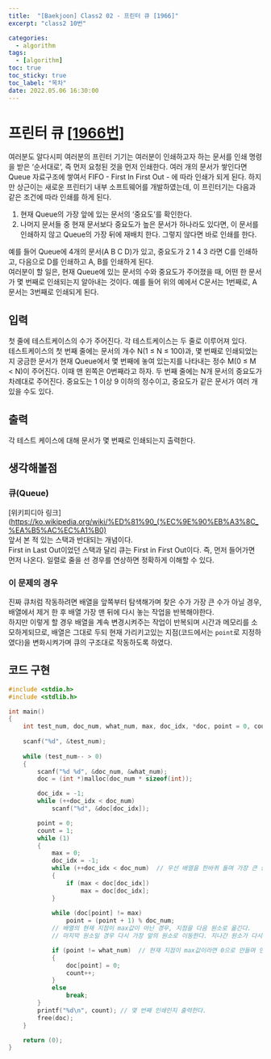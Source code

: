 ```yaml
---
title:  "[Baekjoon] Class2 02 - 프린터 큐 [1966]"
excerpt: "class2 10번"

categories:
  - algorithm
tags:
  - [algorithm]
toc: true
toc_sticky: true
toc_label: "목차"
date: 2022.05.06 16:30:00
---
```


# 프린터 큐 [[1966번]](https://www.acmicpc.net/problem/1966)
여러분도 알다시피 여러분의 프린터 기기는 여러분이 인쇄하고자 하는 문서를 인쇄 명령을 받은 ‘순서대로’, 즉 먼저 요청된 것을 먼저 인쇄한다. 여러 개의 문서가 쌓인다면 Queue 자료구조에 쌓여서 FIFO - First In First Out - 에 따라 인쇄가 되게 된다. 하지만 상근이는 새로운 프린터기 내부 소프트웨어를 개발하였는데, 이 프린터기는 다음과 같은 조건에 따라 인쇄를 하게 된다.    

1. 현재 Queue의 가장 앞에 있는 문서의 ‘중요도’를 확인한다.    
2. 나머지 문서들 중 현재 문서보다 중요도가 높은 문서가 하나라도 있다면, 이 문서를 인쇄하지 않고 Queue의 가장 뒤에 재배치 한다. 그렇지 않다면 바로 인쇄를 한다.    

예를 들어 Queue에 4개의 문서(A B C D)가 있고, 중요도가 2 1 4 3 라면 C를 인쇄하고, 다음으로 D를 인쇄하고 A, B를 인쇄하게 된다.    
여러분이 할 일은, 현재 Queue에 있는 문서의 수와 중요도가 주어졌을 때, 어떤 한 문서가 몇 번째로 인쇄되는지 알아내는 것이다. 예를 들어 위의 예에서 C문서는 1번째로, A문서는 3번째로 인쇄되게 된다.    

## 입력
첫 줄에 테스트케이스의 수가 주어진다. 각 테스트케이스는 두 줄로 이루어져 있다.    
테스트케이스의 첫 번째 줄에는 문서의 개수 N(1 ≤ N ≤ 100)과, 몇 번째로 인쇄되었는지 궁금한 문서가 현재 Queue에서 몇 번째에 놓여 있는지를 나타내는 정수 M(0 ≤ M < N)이 주어진다. 이때 맨 왼쪽은 0번째라고 하자. 두 번째 줄에는 N개 문서의 중요도가 차례대로 주어진다. 중요도는 1 이상 9 이하의 정수이고, 중요도가 같은 문서가 여러 개 있을 수도 있다.    

## 출력
각 테스트 케이스에 대해 문서가 몇 번째로 인쇄되는지 출력한다.    

## 생각해볼점
### 큐(Queue)
[위키피디아 링크](https://ko.wikipedia.org/wiki/%ED%81%90_(%EC%9E%90%EB%A3%8C_%EA%B5%AC%EC%A1%B0)    
앞서 본 적 있는 스택과 반대되는 개념이다.    
First in Last Out이었던 스택과 달리 큐는 First in First Out이다. 즉, 먼저 들어가면 먼저 나온다. 일렬로 줄을 선 경우를 연상하면 정확하게 이해할 수 있다.    

### 이 문제의 경우
진짜 큐처럼 작동하려면 배열을 앞쪽부터 탐색해가며 찾은 수가 가장 큰 수가 아닐 경우, 배열에서 제거 한 후 배열 가장 맨 뒤에 다시 놓는 작업을 반복해야한다.    
하지만 이렇게 할 경우 배열을 계속 변경시켜주는 작업이 반복되며 시간과 메모리를 소모하게되므로, 배열은 그대로 두되 현재 가리키고있는 지점(코드에서는 `point`로 지정하였다)을 변화시켜가며 큐의 구조대로 작동하도록 하였다.    

## 코드 구현
```c
#include <stdio.h>
#include <stdlib.h>

int main()
{
	int	test_num, doc_num, what_num, max, doc_idx, *doc, point = 0, count = 1;
	
	scanf("%d", &test_num);
	
	while (test_num-- > 0)
	{
		scanf("%d %d", &doc_num, &what_num);
		doc = (int *)malloc(doc_num * sizeof(int));

		doc_idx = -1;
		while (++doc_idx < doc_num)
			scanf("%d", &doc[doc_idx]);

		point = 0;
		count = 1;
		while (1)
		{
			max = 0;
			doc_idx = -1;
			while (++doc_idx < doc_num)  // 우선 배열을 한바퀴 돌며 가장 큰 중요도를 찾는다.
			{
				if (max < doc[doc_idx])
					max = doc[doc_idx];
			}
			
			while (doc[point] != max)  
				point = (point + 1) % doc_num;
			// 배열의 현재 지점이 max값이 아닌 경우, 지점을 다음 원소로 옮긴다.
			// 마지막 원소일 경우 다시 가장 앞의 원소로 이동한다. 지나간 원소가 다시 큐의 맨 마지막으로 들어올 것이기 때문에 가능한 동작이다.

			if (point != what_num)	// 현재 지점이 max값이라면 0으로 만들며 인쇄한다. 프린터가 한번 인쇄한 것이므로 카운트를 늘린다.
			{
				doc[point] = 0;
				count++;
			}
			else
				break;
		}
		printf("%d\n", count); // 몇 번째 인쇄인지 출력한다. 
		free(doc);
	}

	return (0);
}

```
